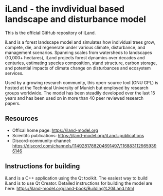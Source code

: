 iLand - the invdividual based landscape and disturbance model
=============================================================

This is the official GitHub repository of iLand.

iLand is a forest landscape model and simulates how individual trees grow, compete, die, and regenerate under various climate, disturbance, and management scenarios.
Spanning scales from watersheds to landscapes (10,000+ hectares), iLand projects forest dynamics over decades and centuries, estimating species composition, stand structure, carbon storage, 
and potential impacts of climate change on disturbances and ecosystem services. 

Used by a growing research community, this open-source tool (GNU GPL) is hosted at the Technical University of Munich but employed by research groups worldwide. The model
has been steadily developed over the last 15 years and has been used on in more than 40 peer reviewed research papers.

## Resources

* Offical home page: https://iland-model.org
* Scientifc publications: https://iland-model.org/iLand+publications
* Discord-community-channel: https://discord.com/channels/1149281788204691497/1168831129659396146

## Instructions for building
iLand is a C++ application using the Qt toolkit. The easiest way to build iLand is to use Qt Creator. Detailed instructions for building the model are here: https://iland-model.org/iland-book/Building%20iLand.html
